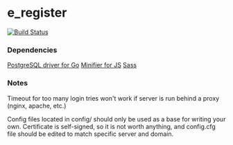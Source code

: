 # e_register

[![Build Status](https://travis-ci.com/d0ku/e_register.svg?token=czCs7ySFgsJtHB5vZwPp&branch=master)](https://travis-ci.com/d0ku/e_register)

### Dependencies
[PostgreSQL driver for Go](https://github.com/lib/pq)
[Minifier for JS](https://github.com/tdewolff/minify)
[Sass](https://sass-lang.com)

### Notes

Timeout for too many login tries won't work if server is run behind a proxy (nginx, apache, etc.)

Config files located in config/ should only be used as a base for writing your own. Certificate is self-signed, so it is not worth anything, and config.cfg file should be edited to match specific server and domain.

